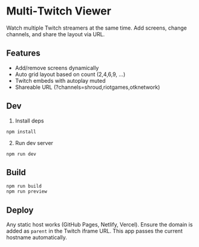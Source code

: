 # Multi‑Twitch Viewer

Watch multiple Twitch streamers at the same time. Add screens, change channels, and share the layout via URL.

## Features
- Add/remove screens dynamically
- Auto grid layout based on count (2,4,6,9, ...)
- Twitch embeds with autoplay muted
- Shareable URL (?channels=shroud,riotgames,otknetwork)

## Dev
1. Install deps
```
npm install
```
2. Run dev server
```
npm run dev
```

## Build
```
npm run build
npm run preview
```

## Deploy
Any static host works (GitHub Pages, Netlify, Vercel). Ensure the domain is added as `parent` in the Twitch iframe URL. This app passes the current hostname automatically.
